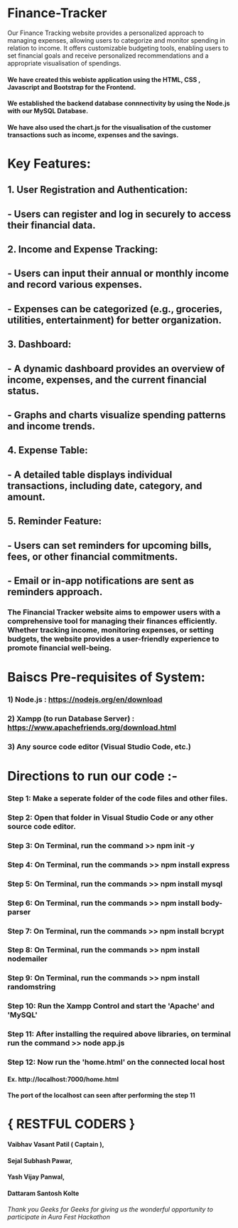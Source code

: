 # Finance-Tracker
Our Finance Tracking website provides a personalized approach to managing expenses, allowing users to categorize and monitor spending in relation to income. It offers customizable budgeting tools, enabling users to set financial goals and receive personalized recommendations and a appropriate visualisation of spendings.
#### We have created this webiste application using the HTML, CSS , Javascript and Bootstrap for the Frontend.
#### We established the backend database connnectivity by using the Node.js with our MySQL Database.
#### We have also used the chart.js for the visualisation of the customer transactions such as income, expenses and the savings. 

# Key Features:
## 1. User Registration and Authentication:
## - Users can register and log in securely to access their financial data.
## 2. Income and Expense Tracking:
## - Users can input their annual or monthly income and record various expenses.
## - Expenses can be categorized (e.g., groceries, utilities, entertainment) for better organization.
## 3. Dashboard:
## - A dynamic dashboard provides an overview of income, expenses, and the current financial status.
## - Graphs and charts visualize spending patterns and income trends.
## 4. Expense Table:
## - A detailed table displays individual transactions, including date, category, and amount.
## 5. Reminder Feature:
## - Users can set reminders for upcoming bills, fees, or other financial commitments.
## - Email or in-app notifications are sent as reminders approach.
### The Financial Tracker website aims to empower users with a comprehensive tool for managing their finances efficiently. Whether tracking income, monitoring expenses, or  setting budgets, the website provides a user-friendly experience to promote financial well-being.

# Baiscs Pre-requisites of System:
### 1) Node.js : https://nodejs.org/en/download
### 2) Xampp (to run Database Server) : https://www.apachefriends.org/download.html
### 3) Any source code editor (Visual Studio Code, etc.)


# Directions to run our code :- 
### Step 1: Make a seperate folder of the code files and other files.
### Step 2: Open that folder in Visual Studio Code or any other source code editor.
### Step 3: On Terminal, run the command >> npm init -y 
### Step 4: On Terminal, run the commands >> npm install express
### Step 5: On Terminal, run the commands >> npm install mysql
### Step 6: On Terminal, run the commands >> npm install body-parser
### Step 7: On Terminal, run the commands >> npm install bcrypt
### Step 8: On Terminal, run the commands >> npm install nodemailer
### Step 9: On Terminal, run the commands >> npm install randomstring
### Step 10: Run the Xampp Control and start the 'Apache' and 'MySQL'
### Step 11: After installing the required above libraries, on terminal run the command >> node app.js
### Step 12: Now run the 'home.html' on the connected local host 
#### Ex. http://localhost:7000/home.html 
#### The port of the localhost can seen after performing the step 11
### 
# { RESTFUL CODERS } 
#### Vaibhav Vasant Patil ( Captain ), 
#### Sejal Subhash Pawar, 
#### Yash Vijay Panwal, 
#### Dattaram Santosh Kolte

###### Thank you Geeks for Geeks for giving us the wonderful opportunity to participate in Aura Fest Hackathon
